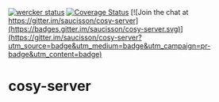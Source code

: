 [![wercker status](https://app.wercker.com/status/db362217b1cd23043f2715dbee08ca5d/s "wercker status")](https://app.wercker.com/project/bykey/db362217b1cd23043f2715dbee08ca5d)
[![Coverage Status](https://coveralls.io/repos/github/saucisson/cosy-server/badge.svg?branch=HEAD)](https://coveralls.io/github/saucisson/cosy-server?branch=HEAD)
[![Join the chat at https://gitter.im/saucisson/cosy-server](https://badges.gitter.im/saucisson/cosy-server.svg)](https://gitter.im/saucisson/cosy-server?utm_source=badge&utm_medium=badge&utm_campaign=pr-badge&utm_content=badge)

# cosy-server
